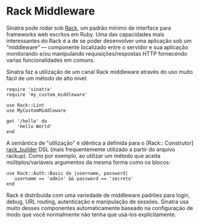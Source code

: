 Rack Middleware
===============

Sinatra pode rodar sob [Rack][rack], um padrão mínimo de interface para frameworks web escritos em Ruby. Uma das capacidades mais interessantes do Rack é a de se poder desenvolver uma aplicação sob um “middleware” —  componente localizado entre o servidor e sua aplicação monitorando e/ou manipulando requisições/respostas HTTP fornecendo varias funcionalidades em comuns.

Sinatra faz a utilização de um canal Rack middleware através do uso muito fácil de um método de alto nível:

	require 'sinatra'
	require 'my_custom_middleware'

	use Rack::Lint
	use MyCustomMiddleware

	get '/hello' do
	    'Hello World'
	end


A semântica de "utilização" é idêntica a definida para o [Rack:: Construtor] [rack_builder] DSL (mais frequentemente utilizado a partir do arquivo rackup). Como por exemplo, ao utilizar um método que aceita múltiplos/variáveis argumentos da mesma forma como os blocos:

	use Rack::Auth::Basic do |username, password|
	   username == 'admin' && password == 'secreto'
	end


Rack é distribuída com uma variedade de middleware padrões para login, debug, URL routing, autenticação e manipulação de sessões. Sinatra usa muito desses componentes automaticamente baseado na configuração de modo que você normalmente não tenha que usá-los explicitamente.


[rack]: http://rack.rubyforge.org/
[rack_builder]: http://rack.rubyforge.org/doc/classes/Rack/Builder.html

